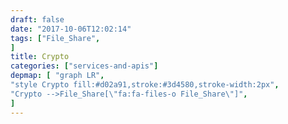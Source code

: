 ```yaml
---
draft: false
date: "2017-10-06T12:02:14"
tags: ["File_Share",
]
title: Crypto
categories: ["services-and-apis"]
depmap: [ "graph LR",
"style Crypto fill:#d02a91,stroke:#3d4580,stroke-width:2px",
"Crypto -->File_Share[\"fa:fa-files-o File_Share\"]",
]
---
```

